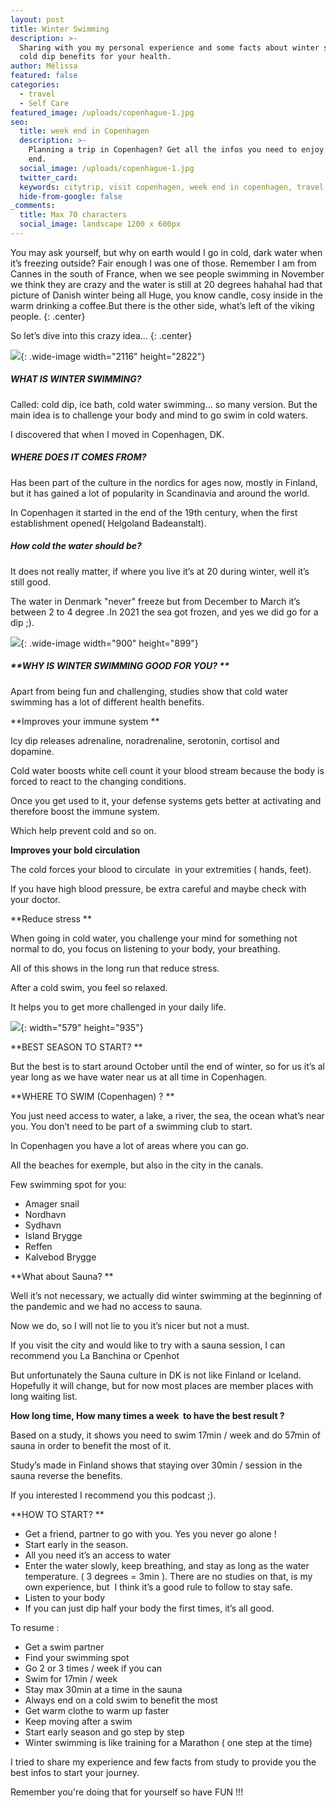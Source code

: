```yaml
---
layout: post
title: Winter Swimming
description: >-
  Sharing with you my personal experience and some facts about winter swimming /
  cold dip benefits for your health. 
author: Mélissa
featured: false
categories:
  - travel
  - Self Care
featured_image: /uploads/copenhague-1.jpg
seo:
  title: week end in Copenhagen
  description: >-
    Planning a trip in Copenhagen? Get all the infos you need to enjoy your week
    end.
  social_image: /uploads/copenhague-1.jpg
  twitter_card:
  keywords: citytrip, visit copenhagen, week end in copenhagen, travel blog
  hide-from-google: false
_comments:
  title: Max 70 characters
  social_image: landscape 1200 x 600px
---
```

You may ask yourself, but why on earth would I go in cold, dark water when it’s freezing outside? Fair enough I was one of those. Remember I am from Cannes in the south of France, when we see people swimming in November we think they are crazy and the water is still at 20 degrees hahahaI had that picture of Danish winter being all Huge, you know candle, cosy inside in the warm drinking a coffee.But there is the other side, what’s left of the viking people.
{: .center}

So let’s dive into this crazy idea…
{: .center}

![](/winter-swimming/IMG_8531.webp){: .wide-image width="2116" height="2822"}

##### WHAT IS WINTER SWIMMING?

Called: cold dip, ice bath, cold water swimming… so many version. But the main idea is to challenge your body and mind to go swim in cold waters.

I discovered that when I moved in Copenhagen, DK.

##### **WHERE DOES IT COMES FROM?**

Has been part of the culture in the nordics for ages now, mostly in Finland, but it has gained a lot of popularity in Scandinavia and around the world.

In Copenhagen it started in the end of the 19th century, when the first establishment opened( Helgoland Badeanstalt).

##### How cold the water should be?

It does not really matter, if where you live it’s at 20 during winter, well it’s still good.

The water in Denmark "never" freeze but from December to March it’s between 2 to 4 degree .In 2021 the sea got frozen, and yes we did go for a dip ;).&nbsp;

![](/winter-swimming/5B21914E-C24C-42C5-9AF4-D218A20E.webp){: .wide-image width="900" height="899"}

##### **WHY IS WINTER SWIMMING GOOD FOR YOU? **

Apart from being fun and challenging, studies show that cold water swimming has a lot of different health benefits.

**Improves your immune system **

Icy dip releases adrenaline, noradrenaline, serotonin, cortisol and dopamine.

Cold water boosts white cell count it your blood stream because the body is forced to react to the changing conditions.

Once you get used to it, your defense systems gets better at activating and therefore boost the immune system.

Which help prevent cold and so on.

**Improves your bold circulation**

The cold forces your blood to circulate&nbsp; in your extremities ( hands, feet).

If you have high blood pressure, be extra careful and maybe check with your doctor.

**Reduce stress **

When going in cold water, you challenge your mind for something not normal to do, you focus on listening to your body, your breathing.

All of this shows in the long run that reduce stress.

After a cold swim, you feel so relaxed.

It helps you to get more challenged in your daily life.

![](/winter-swimming/IMG_E6355.webp){: width="579" height="935"}

**BEST SEASON TO START? **

But the best is to start around October until the end of winter, so for us it’s al year long as we have water near us at all time in Copenhagen.

**WHERE TO SWIM (Copenhagen) ? **

You just need access to water, a lake, a river, the sea, the ocean what’s near you. You don’t need to be part of a swimming club to start.

In Copenhagen you have a lot of areas where you can go.

All the beaches for exemple, but also in the city in the canals.

Few swimming spot for you:

* Amager snail
* Nordhavn
* Sydhavn
* Island Brygge
* Reffen
* Kalvebod Brygge

**What about Sauna? **

Well it’s not necessary, we actually did winter swimming at the beginning of the pandemic and we had no access to sauna.

Now we do, so I will not lie to you it’s nicer but not a must.

If you visit the city and would like to try with a sauna session, I can recommend you La Banchina or Cpenhot

But unfortunately the Sauna culture in DK is not like Finland or Iceland. Hopefully it will change, but for now most places are member places with long waiting list.

**How long time, How many times a week&nbsp; to have the best result ?**

Based on a study, it shows you need to swim 17min / week and do 57min of sauna in order to benefit the most of it.

Study’s made in Finland shows that staying over 30min / session in the sauna reverse the benefits.

If you interested I recommend you this podcast ;).

**HOW TO START? **

* Get a friend, partner to go with you. Yes you never go alone !
* Start early in the season.
* All you need it’s an access to water
* Enter the water slowly, keep breathing, and stay as long as the water temperature. ( 3 degrees = 3min ). There are no studies on that, is my own experience, but&nbsp; I think it’s a good rule to follow to stay safe.
* Listen to your body
* If you can just dip half your body the first times, it’s all good.

To resume :

* Get a swim partner
* Find your swimming spot
* Go 2 or 3 times / week if you can
* Swim for 17min / week
* Stay max 30min at a time in the sauna
* Always end on a cold swim to benefit the most
* Get warm clothe to warm up faster
* Keep moving after a swim
* Start early season and go step by step
* Winter swimming is like training for a Marathon ( one step at the time)

I tried to share my experience and few facts from study to provide you the best infos to start your journey.

Remember you're doing that for yourself so have FUN !!!